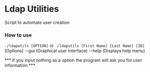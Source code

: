 # Ldap Utilities
Script to automate user creation

### How to use
`./ldaputils [OPTION]` or `./ldaputils [First Name] [Last Name] [ID]`
  [Options]
  --gui (Graphical user interface)
  --help (Displays help menu)

*** if you input nothing as a option the program will ask you for user information ***
